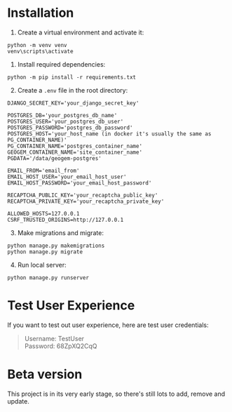 # Installation
1. Create a virtual environment and activate it:
```
python -m venv venv
venv\scripts\activate
```
1. Install required dependencies:
```
python -m pip install -r requirements.txt
```
2. Create a `.env` file in the root directory:
```
DJANGO_SECRET_KEY='your_django_secret_key'

POSTGRES_DB='your_postgres_db_name'
POSTGRES_USER='your_postgres_db_user'
POSTGRES_PASSWORD='postgres_db_password'
POSTGRES_HOST='your_host_name (in docker it's usually the same as PG_CONTAINER_NAME)'
PG_CONTAINER_NAME='postgres_container_name'
GEOGEM_CONTAINER_NAME='site_container_name'
PGDATA='/data/geogem-postgres'

EMAIL_FROM='email_from'
EMAIL_HOST_USER='your_email_host_user'
EMAIL_HOST_PASSWORD='your_email_host_password'

RECAPTCHA_PUBLIC_KEY='your_recaptcha_public_key'
RECAPTCHA_PRIVATE_KEY='your_recaptcha_private_key'

ALLOWED_HOSTS=127.0.0.1
CSRF_TRUSTED_ORIGINS=http://127.0.0.1
```
3. Make migrations and migrate:
```
python manage.py makemigrations
python manage.py migrate
```

4. Run local server:
```
python manage.py runserver
```

# Test User Experience
If you want to test out user experience, here are test user credentials:
> Username: TestUser <br>
> Password: 68ZpXQ2CqQ

# Beta version
This project is in its very early stage, so there's still lots to add, remove and update.